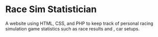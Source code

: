 # Race Sim Statistician

A website using HTML, CSS, and PHP to keep track of personal racing simulation game statistics such as race results and , car setups. 
